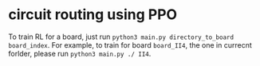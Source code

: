 # circuit routing using PPO

To train RL for a board, just run `python3 main.py directory_to_board board_index`. For example, to train for board `board_II4`, the one in currecnt forlder, please run `python3 main.py ./ II4`.